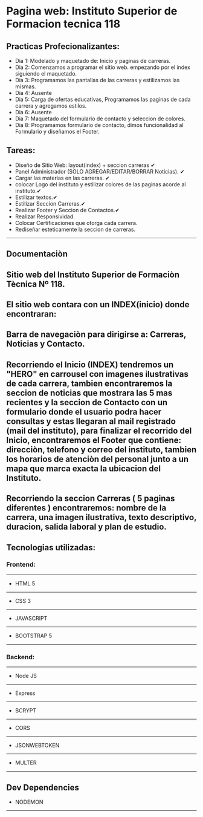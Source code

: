 # Pagina web: Instituto Superior de Formacion tecnica 118
## Practicas Profecionalizantes:
- Dia 1: Modelado y maquetado de: Inicio y paginas de carreras.
- Dia 2: Comenzamos a programar el sitio web. empezando por el index siguiendo el maquetado.
- Dia 3: Programamos las pantallas de las carreras y estilizamos las mismas.
- Dia 4: Ausente
- Dia 5: Carga de ofertas educativas, Programamos las paginas de cada carrera y agregamos estilos.
- Dia 6: Ausente
- Dia 7: Maquetado del formulario de contacto y seleccion de colores.
- Dia 8: Programamos formulario de contacto, dimos funcionalidad al Formulario y diseñamos el Footer.

## Tareas:
- Diseño de Sitio Web: layout(index) + seccion carreras ✔
- Panel Administrador (SOLO AGREGAR/EDITAR/BORRAR Noticias). ✔
- Cargar las materias en las carreras. ✔
- colocar Logo del instituto y estilizar colores de las paginas acorde al instituto.✔
- Estilizar textos.✔
- Estilizar Seccion Carreras.✔
- Realizar Footer y Seccion de Contactos.✔
- Realizar Responsividad.
- Colocar Certificaciones que otorga cada carrera.
- Rediseñar esteticamente la seccion de carreras.
---
## Documentaciòn
Sitio web del Instituto Superior de Formaciòn Tècnica Nº 118.
--
El sitio web contara con un INDEX(inicio) donde encontraran:
--
Barra de navegaciòn para dirigirse a: Carreras, Noticias y Contacto.
--
Recorriendo el Inicio (INDEX) tendremos un "HERO" en carrousel con imagenes ilustrativas de cada carrera, tambien encontraremos la seccion de noticias que mostrara las 5 mas recientes y la seccion de Contacto con un formulario donde el usuario podra hacer consultas y estas llegaran al mail registrado (mail del instituto), para finalizar el recorrido del Inicio, encontraremos el Footer que contiene: direcciòn, telefono y correo del instituto, tambien los horarios de atenciòn del personal junto a un mapa que marca exacta la ubicacion del Instituto.
--
Recorriendo la seccion Carreras ( 5 paginas diferentes ) encontraremos: nombre de la carrera, una imagen ilustrativa,  texto descriptivo, duracion, salida laboral y plan de estudio.
---
## Tecnologias utilizadas:
### Frontend:
---
- HTML 5
---
- CSS 3
---
- JAVASCRIPT
---
- BOOTSTRAP 5
---
### Backend:
---
- Node JS
---
- Express
---
- BCRYPT
---
- CORS
---
- JSONWEBTOKEN
---
- MULTER
---

Dev Dependencies
---
- NODEMON
---
